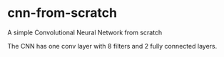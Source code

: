 # cnn-from-scratch
A simple Convolutional Neural Network from scratch

The CNN has one conv layer with 8 filters and 2 fully connected layers.
